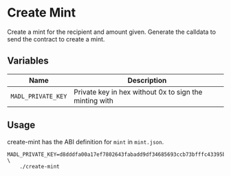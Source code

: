 
# Create Mint

Create a mint for the recipient and amount given. Generate the
calldata to send the contract to create a mint.

## Variables

|         Name       |                      Description                       |
|--------------------|--------------------------------------------------------|
| `MADL_PRIVATE_KEY` | Private key in hex without 0x to sign the minting with |

## Usage

create-mint has the ABI definition for `mint` in `mint.json`.

	MADL_PRIVATE_KEY=d8dddfa00a17ef7802643fabadd9df34685693ccb73bfffc43395bc7e656a1f5 \
		./create-mint
